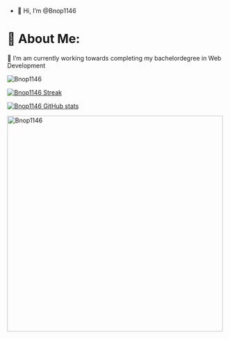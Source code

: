 - 👋 Hi, I’m @Bnop1146

# 💫 About Me:
🔭 I’m am currently working towards completing my bachelordegree in Web Development<br>

<img src="https://komarev.com/ghpvc/?username=Bnop1146&label=Profile%20views&color=0e75b6&style=flat" alt="Bnop1146" />


[![Bnop1146 Streak](https://github-readme-streak-stats.herokuapp.com/?user=Bnop1146&theme=dark-smoky&fire=FFAB4C)](https://git.io/streak-stats)


[![Bnop1146 GitHub stats](https://github-readme-stats.vercel.app/api?username=Bnop1146&theme=radical)](https://github.com/anuraghazra/github-readme-stats)


<p><img align="center" width="496px" src="https://github-readme-stats.vercel.app/api/top-langs?username=Bnop1146&show_icons=true&locale=en&layout=compact&theme=radical" alt="Bnop1146" /></p>
